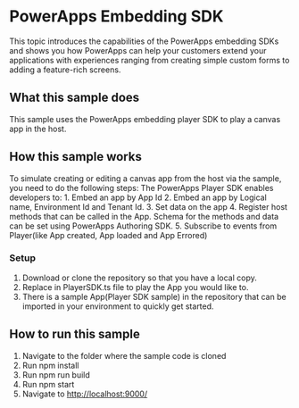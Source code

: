 # PowerApps Embedding SDK 

This topic introduces the capabilities of the PowerApps embedding SDKs and shows you how PowerApps can help your customers extend your applications with experiences ranging from creating simple custom forms to adding a feature-rich screens.

## What this sample does

This sample uses the PowerApps embedding player SDK to play a canvas app in the host.

## How this sample works

To simulate creating or editing a canvas app from the host via the sample, you need to do the following steps:
The PowerApps Player SDK enables developers to:
	1. Embed an app by App Id
	2. Embed an app by Logical name, Environment Id and Tenant Id. 
	3. Set data on the app 
	4. Register host methods that can be called in the App. Schema for the methods and data can be set using PowerApps Authoring SDK.
	5. Subscribe to events from Player(like App created, App loaded and App Errored) 

### Setup

1. Download or clone the repository so that you have a local copy.
2. Replace <appid> in PlayerSDK.ts file to play the App you would like to.
3. There is a sample App(Player SDK sample) in the repository that can be imported in your environment to quickly get started.

## How to run this sample

1. Navigate to the folder where the sample code is cloned
2. Run npm install
3. Run npm run build
4. Run npm start
5. Navigate to [http://localhost:9000/](https://localhost:9000)
  